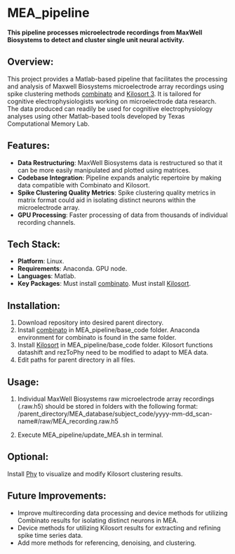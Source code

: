 # MEA_pipeline
**This pipeline processes microelectrode recordings from MaxWell Biosystems to detect and cluster single unit neural activity.**

## Overview:
This project provides a Matlab-based pipeline that facilitates the processing and analysis of Maxwell Biosystems microelectrode array recordings using spike clustering methods [combinato](https://github.com/jniediek) and [Kilosort 3](https://github.com/MouseLand/Kilosort). It is tailored for cognitive electrophysiologists working on microelectrode data research. The data produced can readily be used for cognitive electrophysiology analyses using other Matlab-based tools developed by Texas Computational Memory Lab.


## Features:
- **Data Restructuring**: MaxWell Biosystems data is restructured so that it can be more easily manipulated and plotted using matrices.
- **Codebase Integration**: Pipeline expands analytic repertoire by making data compatible with Combinato and Kilosort. 
- **Spike Clustering Quality Metrics**: Spike clustering quality metrics in matrix format could aid in isolating distinct neurons within the microelectrode array. 
- **GPU Processing**: Faster processing of data from thousands of individual recording channels.


## Tech Stack:
- **Platform**: Linux.
- **Requirements**: Anaconda. GPU node.
- **Languages**: Matlab.
- **Key Packages**: Must install [combinato](https://github.com/jniediek). Must install [Kilosort](https://github.com/MouseLand/Kilosort).


## Installation:
1) Download repository into desired parent directory.
2) Install [combinato](https://github.com/jniediek) in MEA_pipeline/base_code folder. Anaconda environment for combinato is found in the same folder.
3) Install [Kilosort](https://github.com/MouseLand/Kilosort) in MEA_pipeline/base_code folder. Kilosort functions datashift and rezToPhy need to be modified to adapt to MEA data.
4) Edit paths for parent directory in all files.


## Usage:
1) Individual MaxWell Biosystems raw microelectrode array recordings (.raw.h5) should be stored in folders with the following format: /parent_directory/MEA_database/subject_code/yyyy-mm-dd_scan-name#/raw/MEA_recording.raw.h5

2) Execute MEA_pipeline/update_MEA.sh in terminal.


## Optional:
Install [Phy](https://github.com/cortex-lab/phy) to visualize and modify Kilosort clustering results.


## Future Improvements:
- Improve multirecording data processing and device methods for utilizing Combinato results for isolating distinct neurons in MEA. 
- Device methods for utilizing Kilosort results for extracting and refining spike time series data.
- Add more methods for referencing, denoising, and clustering.
